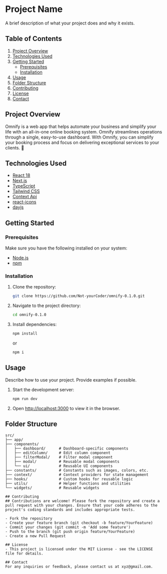 # Project Name

A brief description of what your project does and why it exists.

## Table of Contents

1. [Project Overview](#project-overview)
2. [Technologies Used](#technologies-used)
3. [Getting Started](#getting-started)
    - [Prerequisites](#prerequisites)
    - [Installation](#installation)
4. [Usage](#usage)
5. [Folder Structure](#folder-structure)
6. [Contributing](#contributing)
7. [License](#license)
8. [Contact](#contact)

## Project Overview

Omnify is a web app that helps automate your business and simplify your life with an all-in-one online booking system. Omnify streamlines operations through a single, easy-to-use dashboard. With Omnify, you can simplify your booking process and focus on delivering exceptional services to your clients. 🚀


## Technologies Used


- [React 18](https://react.dev/)
- [Next.js](https://nextjs.org/)
- [TypeScript](https://www.typescriptlang.org/)
- [Tailwind CSS](https://tailwindcss.com/)
- [Context Api](https://react.dev/reference/react/createContext)
- [react-icons](https://react-icons.github.io/react-icons/)
- [dayjs](https://day.js.org/)


## Getting Started

### Prerequisites

Make sure you have the following installed on your system:

- [Node.js](https://nodejs.org/en/download/)
- [npm](https://www.npmjs.com/get-npm)

### Installation

1. Clone the repository:

    ```sh
    git clone https://github.com/Not-yourCoder/omnify-0.1.0.git
    ```

2. Navigate to the project directory:

    ```sh
    cd omnify-0.1.0
    ```

3. Install dependencies:

    ```sh
    npm install
    ```

    or

    ```sh
    npm i
    ```

## Usage

Describe how to use your project. Provide examples if possible.

1. Start the development server:

    ```sh
    npm run dev
    ```


2. Open [http://localhost:3000](http://localhost:3000) to view it in the browser.

## Folder Structure


```plaintext
src/
├── app/ 
├── components/ 
│   ├── dashboard/      # Dashboard-specific components
│   ├── editColumn/     # Edit column component
│   ├── filterModal/    # Filter modal component
│   ├── modal/          # Reusable modal components
│   └── ui/             # Reusable UI components
├── constants/          # Constants such as images, colors, etc.
├── context/            # Context providers for state management
├── hooks/              # Custom hooks for reusable logic
├── utils/              # Helper functions and utilities
└── widgets/            # Reusable widgets

## Contributing
## Contributions are welcome! Please fork the repository and create a pull request with your changes. Ensure that your code adheres to the project's coding standards and includes appropriate tests.

- Fork the repository
- Create your feature branch (git checkout -b feature/YourFeature)
- Commit your changes (git commit -m 'Add some feature')
- Push to the branch (git push origin feature/YourFeature)
- Create a new Pull Request

## License
- This project is licensed under the MIT License - see the LICENSE file for details.

## Contact
For any inquiries or feedback, please contact us at xyz@gmail.com.